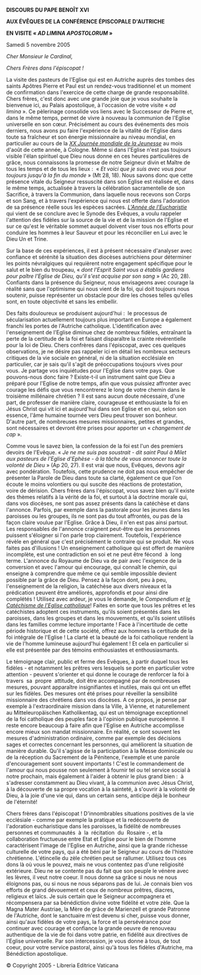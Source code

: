 **DISCOURS** **DU PAPE BENOÎT XVI**

**AUX ÉVÊQUES DE LA CONFÉRENCE ÉPISCOPALE D'AUTRICHE**

**EN VISITE « *AD LIMINA APOSTOLORUM* »**

Samedi 5 novembre 2005

*Cher Monsieur le Cardinal,*

*Chers Frères dans l'épiscopat !*

La visite des pasteurs de l'Eglise qui est en Autriche auprès des tombes des saints Apôtres Pierre et Paul est un rendez-vous traditionnel et un moment de confirmation dans l'exercice de cette charge de grande responsabilité. Chers frères, c'est donc avec une grande joie que je vous souhaite la bienvenue ici, au Palais apostolique, à l'occasion de votre visite « *ad limina* ». Ce pèlerinage consolide vos liens avec le Successeur de Pierre et, dans le même temps, permet de vivre à nouveau la communion de l'Eglise universelle en son cœur. Précisément au cours des événements des mois derniers, nous avons pu faire l'expérience de la vitalité de l'Eglise dans toute sa fraîcheur et son énergie missionnaire au niveau mondial, en particulier au cours de la *[XX Journée mondiale de la Jeunesse](http://www.vatican.va/gmg/documents/gmg_2005_fr.html)* au mois d'août de cette année, à Cologne. Même si dans l'Eglise n'est pas toujours visible l'élan spirituel que Dieu nous donne en ces heures particulières de grâce, nous connaissons la promesse de notre Seigneur divin et Maître de tous les temps et de tous les lieux :  « *Et voici que je suis avec vous pour toujours jusqu'à la fin du monde* » (Mt 28, 18). Nous savons donc que cette présence vitale du Seigneur ressuscité dans son Eglise est réalisée et, dans le même temps, actualisée à travers la célébration sacramentelle de son Sacrifice, à travers la Communion, dans laquelle nous recevons son Corps et son Sang, et à travers l'expérience qui nous est offerte dans l'adoration de sa présence réelle sous les espèces sacrées. *[L'Année de l'Eucharistie](http://www.vatican.va/holy_father/special_features/eucharist/index_fr.html)* qui vient de se conclure avec le Synode des Evêques, a voulu rappeler l'attention des fidèles sur la source de la vie et de la mission de l'Eglise et sur ce qu'est le véritable sommet auquel doivent viser tous nos efforts pour conduire les hommes à leur Sauveur et pour les réconcilier en Lui avec le Dieu Un et Trine.

Sur la base de ces expériences, il est à présent nécessaire d'analyser avec confiance et sérénité la situation des diocèses autrichiens pour déterminer les points névralgiques qui requièrent notre engagement spécifique pour le salut et le bien du troupeau, « *dont l'Esprit Saint vous a établis gardiens pour paître l'Eglise de Dieu, qu'il s'est acquise par son sang* » (Ac 20, 28). Confiants dans la présence du Seigneur, nous envisageons avec courage la réalité sans que l'optimisme qui nous vient de la foi, qui doit toujours nous soutenir, puisse représenter un obstacle pour dire les choses telles qu'elles sont, en toute objectivité et sans les embellir.

Des faits douloureux se produisent aujourd'hui :  le processus de sécularisation actuellement toujours plus important en Europe a également franchi les portes de l'Autriche catholique. L'identification avec l'enseignement de l'Eglise diminue chez de nombreux fidèles, entraînant la perte de la certitude de la foi et faisant disparaître la crainte révérentielle pour la loi de Dieu. Chers confrères dans l'épiscopat, avec ces quelques observations, je ne désire pas rappeler ici en détail les nombreux secteurs critiques de la vie sociale en général, ni de la situation ecclésiale en particulier, car je sais qu'il s'agit de préoccupations toujours vives pour vous. Je partage vos inquiétudes pour l'Eglise dans votre pays. Que pouvons-nous donc faire ? Existe-t-il un instrument saint que Dieu a préparé pour l'Eglise de notre temps, afin que vous puissiez affronter avec courage les défis que vous rencontrerez le long de votre chemin dans le troisième millénaire chrétien ? Il est sans aucun doute nécessaire, d'une part, de professer de manière claire, courageuse et enthousiaste la foi en Jésus Christ qui vit ici et aujourd'hui dans son Eglise et en qui, selon son essence, l'âme humaine tournée vers Dieu peut trouver son bonheur. D'autre part, de nombreuses mesures missionnaires, petites et grandes, sont nécessaires et devront être prises pour apporter un « *changement de cap* ».

Comme vous le savez bien, la confession de la foi est l'un des premiers devoirs de l'Evêque. « *Je ne me suis pas soustrait - dit saint Paul à Milet aux pasteurs de l'Eglise d'Ephèse - à la tâche de vous annoncer toute la volonté de Dieu* » (Ap 20, 27). Il est vrai que nous, Evêques, devons agir avec pondération. Toutefois, cette prudence ne doit pas nous empêcher de présenter la Parole de Dieu dans toute sa clarté, également ce que l'on écoute le moins volontiers ou qui suscite des réactions de protestation, voire de dérision. Chers frères dans l'épiscopat, vous savez bien qu'il existe des thèmes relatifs à la vérité de la foi, et surtout à la doctrine morale qui, dans vos diocèses, ne sont pas assez présents dans la catéchèse et dans l'annonce. Parfois, par exemple dans la pastorale pour les jeunes dans les paroisses ou les groupes, ils ne sont pas du tout affrontés, ou pas de la façon claire voulue par l'Eglise. Grâce à Dieu, il n'en est pas ainsi partout. Les responsables de l'annonce craignent peut-être que les personnes puissent s'éloigner si l'on parle trop clairement. Toutefois, l'expérience révèle en général que c'est précisément le contraire qui se produit. Ne vous faites pas d'illusions ! Un enseignement catholique qui est offert de manière incomplète, est une contradiction en soi et ne peut être fécond  à  long terme. L'annonce du Royaume de Dieu va de pair avec l'exigence de la conversion et avec l'amour qui encourage, qui connaît le chemin, qui enseigne à comprendre que même ce qui semble impossible devient possible par la grâce de Dieu. Pensez à la façon dont, peu à peu, l'enseignement de la religion, la catéchèse aux divers niveaux et la prédication peuvent être améliorés, approfondis et pour ainsi dire complétés ! Utilisez avec ardeur, je vous le demande, le *Compendium et [le Catéchisme de l'Eglise catholique](http://www.vatican.va/archive/FRA0013/_INDEX.HTM)*! Faites en sorte que tous les prêtres et les catéchistes adoptent ces instruments, qu'ils soient présentés dans les paroisses, dans les groupes et dans les mouvements, et qu'ils soient utilisés dans les familles comme lecture importante ! Face à l'incertitude de cette période historique et de cette société, offrez aux hommes la certitude de la foi intégrale de l'Eglise ! La clarté et la beauté de la foi catholique rendent la vie de l'homme lumineuse aujourd'hui également ! Et cela en particulier si elle est présentée par des témoins enthousiastes et enthousiasmants.

Le témoignage clair, public et ferme des Evêques, à partir duquel tous les fidèles - et notamment les prêtres vers lesquels se porte en particulier votre attention - peuvent s'orienter et qui donne le courage de renforcer la foi à travers  sa  propre  attitude, doit être accompagné par de nombreuses mesures, pouvant apparaître insignifiantes et inutiles, mais qui ont un effet sur les fidèles. Des mesures ont été prises pour réveiller la sensibilité missionnaire des chrétiens dans vos diocèses. A ce propos, je pense par exemple à l'extraordinaire mission dans la Ville, à Vienne, et naturellement au Mitteleuropäischen Katholikentag, qui est un témoignage exceptionnel de la foi catholique des peuples face à l'opinion publique européenne. Il reste encore beaucoup à faire afin que l'Eglise en Autriche accomplisse encore mieux son mandat missionnaire. En réalité, ce sont souvent les mesures d'administration ordinaire, comme par exemple des décisions sages et correctes concernant les personnes, qui améliorent la situation de manière durable. Qu'il s'agisse de la participation à la Messe dominicale ou de la réception du Sacrement de la Pénitence, l'exemple et une parole d'encouragement sont souvent importants ! C'est le commandement de l'amour qui nous pousse non seulement à fournir tel ou tel service social à notre prochain, mais également à l'aider à obtenir le plus grand bien :  à s'adresser constamment au Dieu vivant, à la communion avec Jésus Christ, à la découverte de sa propre vocation à la sainteté, à s'ouvrir à la volonté de Dieu, à la joie d'une vie qui, dans un certain sens, anticipe déjà le bonheur de l'éternité!

Chers frères dans l'épiscopat ! D'innombrables situations positives de la vie ecclésiale - comme par exemple la pratique et la redécouverte de l'adoration eucharistique dans les paroisses, la fidélité de nombreuses personnes et communautés  à  la  récitation  du  Rosaire -, et la collaboration fructueuse entre Etat et Eglise pour le bien de l'homme caractérisent l'image de l'Eglise en Autriche, ainsi que la grande richesse culturelle de votre pays, qui a été béni par le Seigneur au cours de l'histoire chrétienne. L'étincelle du zèle chrétien peut se rallumer. Utilisez tous ces dons là où vous le pouvez, mais ne vous contentez pas d'une religiosité extérieure. Dieu ne se contente pas du fait que son peuple le vénère avec les lèvres, il veut notre coeur. Il nous donne sa grâce si nous ne nous éloignons pas, ou si nous ne nous séparons pas de lui. Je connais bien vos efforts de grand dévouement et ceux de nombreux prêtres, diacres, religieux et laïcs. Je suis certain que le Seigneur accompagnera et récompensera par sa bénédiction divine votre fidélité et votre zèle. Que la Magna Mater Austriae, la Mère de grâce de Marienzell et grande Patronne de l'Autriche, dont le sanctuaire m'est devenu si cher, puisse vous donner, ainsi qu'aux fidèles de votre pays, la force et la persévérance pour continuer avec courage et confiance la grande oeuvre de renouveau authentique de la vie de foi dans votre patrie, en fidélité aux directives de l'Eglise universelle. Par son intercession, je vous donne à tous, de tout coeur, pour votre service pastoral, ainsi qu'à tous les fidèles d'Autriche, ma Bénédiction apostolique.

© Copyright 2005 - Libreria Editrice Vaticana